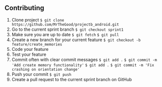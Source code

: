Contributing
----

1. Clone project
`$ git clone https://github.com/MrTheGood/projectb_android.git`
2. Go to the current sprint branch
`$ git checkout sprint1`
3. Make sure you are up to date
`$ git fetch`
`$ git pull`
4. Create a new branch for your current feature
`$ git checkout -b feature/create_memories`
3. Code your feature
4. Test your feature
5. Commit often with clear commit messages
`$ git add .`
`$ git commit -m 'Add create memory functionality'`
`$ git add .`
`$ git commit -m 'Fix crashing on orientation change'`
6. Push your commit
`$ git push`
7. Create a pull request to the current sprint branch on GitHub
